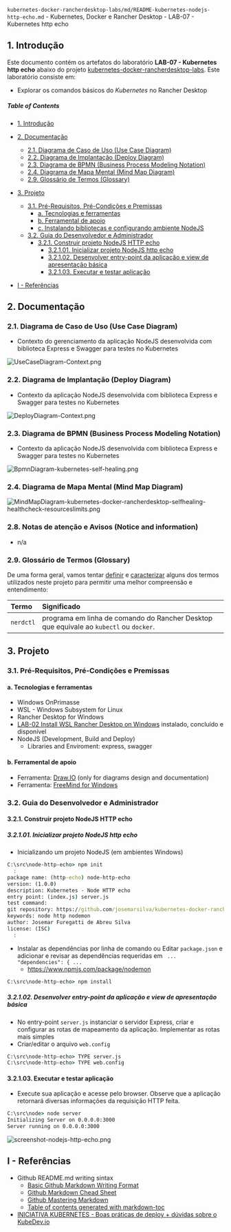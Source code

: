`kubernetes-docker-rancherdesktop-labs/md/README-kubernetes-nodejs-http-echo.md` - Kubernetes, Docker e Rancher Desktop - LAB-07 - Kubernetes http echo

## 1. Introdução

Este documento contém os artefatos do laboratório **LAB-07 - Kubernetes http echo** abaixo do projeto [kubernetes-docker-rancherdesktop-labs](../README.md). Este laboratório consiste em:
* Explorar os comandos básicos do _Kubernetes_ no Rancher Desktop

##### Table of Contents  
- [1. Introdução](#1-introdução)
- [2. Documentação](#2-documentação)
  * [2.1. Diagrama de Caso de Uso (Use Case Diagram)](#21-diagrama-de-caso-de-uso-use-case-diagram)
  * [2.2. Diagrama de Implantação (Deploy Diagram)](#22-diagrama-de-implantação-deploy-diagram)
  * [2.3. Diagrama de BPMN (Business Process Modeling Notation)](#23-diagrama-de-bpmn-business-process-modeling-notation)
  * [2.4. Diagrama de Mapa Mental (Mind Map Diagram)](#24-diagrama-de-mapa-mental-mind-map-diagram)
  * [2.9. Glossário de Termos (Glossary)](#29-glossário-de-termos-glossary)
- [3. Projeto](#3-projeto)
  * [3.1. Pré-Requisitos, Pré-Condições e Premissas](#31-pré-requisitos-pré-condições-e-premissas)
    + [a. Tecnologias e ferramentas](#a-tecnologias-e-ferramentas)
    + [b. Ferramental de apoio](#b-ferramental-de-apoio)
    + [c. Instalando bibliotecas e configurando ambiente NodeJS](c-instalando-bibliotecas-e-configurando-ambiente-nodejs)
  * [3.2. Guia do Desenvolvedor e Administrador](#32-guia-do-desenvolvedor-e-administrador)
    + [3.2.1. Construir projeto NodeJS HTTP echo](#321-construir-projeto-nodejs-http-echo)
      - [3.2.1.01. Inicializar projeto NodeJS http echo](#32101-inicializar-projeto-nodejs-http-echo)
      - [3.2.1.02. Desenvolver entry-point da aplicação e view de apresentação básica](#32102-desenvolver-entry-point-da-aplica%C3%A7%C3%A3o-e-view-de-apresenta%C3%A7%C3%A3o-b%C3%A1sica)
      - [3.2.1.03. Executar e testar aplicação](#32103-executar-e-testar-aplica%C3%A7%C3%A3o)


- [I - Referências](#i---referências)



## 2. Documentação

### 2.1. Diagrama de Caso de Uso (Use Case Diagram)

* Contexto do gerenciamento da aplicação NodeJS desenvolvida com biblioteca Express e Swagger para testes no Kubernetes

![UseCaseDiagram-Context.png](../doc/uml-diagrams/UseCaseDiagram-kubernetes-ops.png) 


### 2.2. Diagrama de Implantação (Deploy Diagram)

* Contexto da aplicação NodeJS desenvolvida com biblioteca Express e Swagger para testes no Kubernetes

![DeployDiagram-Context.png](../doc/uml-diagrams/DeployDiagram-node-express-swagger-k8s.png) 


### 2.3. Diagrama de BPMN (Business Process Modeling Notation)

* Contexto da aplicação NodeJS desenvolvida com biblioteca Express e Swagger para testes no Kubernetes

![BpmnDiagram-kubernetes-self-healing.png](../doc/bpmn-diagrams/BpmnDiagram-kubernetes-self-healing.png) 


### 2.4. Diagrama de Mapa Mental (Mind Map Diagram)

![MindMapDiagram-kubernetes-docker-rancherdesktop-selfhealing-healthcheck-resourceslimits.png](../doc/mind-maps/MindMapDiagram-kubernetes-docker-rancherdesktop-selfhealing-healthcheck-resourceslimits.png) 


### 2.8. Notas de atenção e Avisos (Notice and information)

* n/a

### 2.9. Glossário de Termos (Glossary)

De uma forma geral, vamos tentar <ins>definir</ins> e <ins>caracterizar</ins> alguns dos termos utilizados neste projeto para permitir uma melhor compreensão e entendimento:

| Termo       | Significado                     |
| :---------- | :------------------------------ |
| `nerdctl`   | programa em linha de comando do Rancher Desktop que equivale ao `kubectl` ou `docker`. |


## 3. Projeto

### 3.1. Pré-Requisitos, Pré-Condições e Premissas

#### a. Tecnologias e ferramentas

* Windows OnPrimasse
* WSL - Windows Subsystem for Linux
* Rancher Desktop for Windows
* [LAB-02 Install WSL Rancher Desktop on Windows](README-install-wsl-rancherdesktop-windows.md) instalado, concluído e disponível
* NodeJS (Development, Build and Deploy)
  * Libraries and Enviroment: express, swagger

#### b. Ferramental de apoio

* Ferramenta: [Draw.IO](https://app.diagrams.net/) (only for diagrams design and documentation)
* Ferramenta: [FreeMind for Windows](https://freemind.br.uptodown.com/windows)


### 3.2. Guia do Desenvolvedor e Administrador

#### 3.2.1. Construir projeto NodeJS HTTP echo

##### 3.2.1.01. Inicializar projeto NodeJS http echo

* Inicializando um projeto NodeJS (em ambientes Windows)

```cmd
C:\src\node-http-echo> npm init
  :
package name: (http-echo) node-http-echo
version: (1.0.0)
description: Kubernetes - Node HTTP echo
entry point: (index.js) server.js
test command:
git repository: https://github.com/josemarsilva/kubernetes-docker-rancherdesktop-labs.git
keywords: node http nodemon
author: Josemar Furegatti de Abreu Silva
license: (ISC)
  :
```

* Instalar as dependências por linha de comando ou Editar `package.json` e adicionar e revisar as dependências requeridas em ` ... "dependencies": { ...`
  * https://www.npmjs.com/package/nodemon

```cmd
C:\src\node-http-echo> npm install
```

##### 3.2.1.02. Desenvolver entry-point da aplicação e view de apresentação básica

* No entry-point `server.js` instanciar o servidor Express, criar e configurar as rotas de mapeamento da aplicação. Implementar as rotas mais simples
* Criar/editar o arquivo `web.config`

```cmd
C:\src\node-http-echo> TYPE server.js
C:\src\node-http-echo> TYPE web.config
```

#### 3.2.1.03. Executar e testar aplicação

* Execute sua aplicação e acesse pelo browser. Observe que a aplicação retornará diversas informações da requisição HTTP feita.

```cmd
C:\src\node> node server
Initializing Server on 0.0.0.0:3000
Server running on 0.0.0.0:3000
```

![screenshot-nodejs-http-echo.png](../doc/screenshots/screenshot-nodejs-http-echo.png) 


## I - Referências

* Github README.md writing sintax
  * [Basic Github Markdown Writing Format](https://docs.github.com/pt/free-pro-team@latest/github/writing-on-github/basic-writing-and-formatting-syntax)  
  * [Github Markdown Chead Sheet](https://guides.github.com/pdfs/markdown-cheatsheet-online.pdf)
  * [Github Mastering Markdown](https://guides.github.com/features/mastering-markdown/#what)
  * [Table of contents generated with markdown-toc](http://ecotrust-canada.github.io/markdown-toc/)
* [INICIATIVA KUBERNETES - Boas práticas de deploy + dúvidas sobre o KubeDev.io](https://www.youtube.com/watch?v=YFUrhekwH64)
